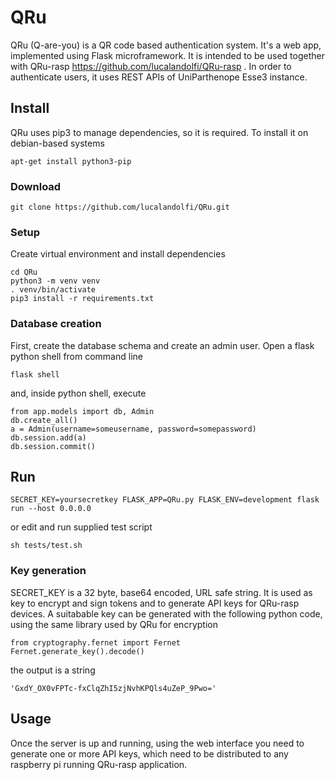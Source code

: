 # QRu
QRu (Q-are-you) is a QR code based authentication system. It's a web app, implemented using Flask microframework. It is intended to be used together with QRu-rasp https://github.com/lucalandolfi/QRu-rasp .
In order to authenticate users, it uses REST APIs of UniParthenope Esse3 instance.

## Install
QRu uses pip3 to manage dependencies, so it is required. To install it on debian-based systems
```
apt-get install python3-pip
```

### Download
```
git clone https://github.com/lucalandolfi/QRu.git
```

### Setup
Create virtual environment and install dependencies
```
cd QRu
python3 -m venv venv
. venv/bin/activate
pip3 install -r requirements.txt
```

### Database creation
First, create the database schema and create an admin user. Open a flask python shell from command line
```
flask shell
```
and, inside python shell, execute
```
from app.models import db, Admin
db.create_all()
a = Admin(username=someusername, password=somepassword)
db.session.add(a)
db.session.commit()
```

## Run
```
SECRET_KEY=yoursecretkey FLASK_APP=QRu.py FLASK_ENV=development flask run --host 0.0.0.0
```
or edit and run supplied test script
```
sh tests/test.sh
```

### Key generation
SECRET_KEY is a 32 byte, base64 encoded, URL safe string. It is used as key to encrypt and sign tokens and to generate API keys for QRu-rasp devices. A suitabable key can be generated with the following python code, using the same library used by QRu for encryption
 ```
from cryptography.fernet import Fernet
Fernet.generate_key().decode()
 ```
 the output is a string
 ```
 'GxdY_OX0vFPTc-fxClqZhI5zjNvhKPQls4uZeP_9Pwo='
```
## Usage
Once the server is up and running, using the web interface you need to generate one or more API keys, which need to be distributed to any raspberry pi running QRu-rasp application.
